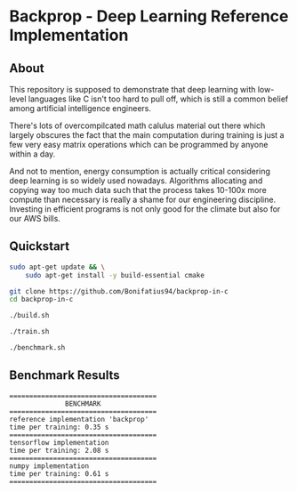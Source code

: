 
# Backprop - Deep Learning Reference Implementation

## About
This repository is supposed to demonstrate that deep learning with low-level
languages like C isn't too hard to pull off, which is still a common belief
among artificial intelligence engineers.

There's lots of overcompilcated math calulus material out there which largely
obscures the fact that the main computation during training is just a few
very easy matrix operations which can be programmed by anyone within a day.

And not to mention, energy consumption is actually critical considering
deep learning is so widely used nowadays.
Algorithms allocating and copying way too much data
such that the process takes 10-100x more compute than necessary is really
a shame for our engineering discipline. Investing in efficient programs
is not only good for the climate but also for our AWS bills.

## Quickstart

```sh
sudo apt-get update && \
    sudo apt-get install -y build-essential cmake
```

```sh
git clone https://github.com/Bonifatius94/backprop-in-c
cd backprop-in-c
```

```sh
./build.sh
```

```sh
./train.sh
```

```sh
./benchmark.sh
```

## Benchmark Results

```text
=====================================
              BENCHMARK
=====================================
reference implementation 'backprop'
time per training: 0.35 s
=====================================
tensorflow implementation
time per training: 2.08 s
=====================================
numpy implementation
time per training: 0.61 s
=====================================
```
